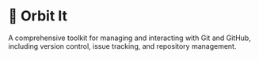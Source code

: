 # 🚀 Orbit It

A comprehensive toolkit for managing and interacting with Git and GitHub, including version control, issue tracking, and repository management.
